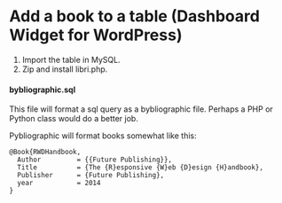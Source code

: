 Add a book to a table (Dashboard Widget for WordPress)
======================================================

1. Import the table in MySQL.
2. Zip and install libri.php.

#### bybliographic.sql

This file will format a sql query as a bybliographic file. Perhaps a PHP or Python class would do a better job.

Pybliographic will format books somewhat like this:

~~~~
@Book{RWDHandbook,
  Author         = {{Future Publishing}},
  Title          = {The {R}esponsive {W}eb {D}esign {H}andbook},
  Publisher      = {Future Publishing},
  year           = 2014
}
~~~~~
